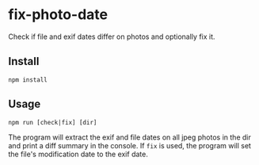 # fix-photo-date
Check if file and exif dates differ on photos and optionally fix it.

## Install

    npm install

## Usage

    npm run [check|fix] [dir]

The program will extract the exif and file dates on all jpeg photos
in the dir and print a diff summary in the console. If `fix` is used,
the program will set the file's modification date to the exif date.

